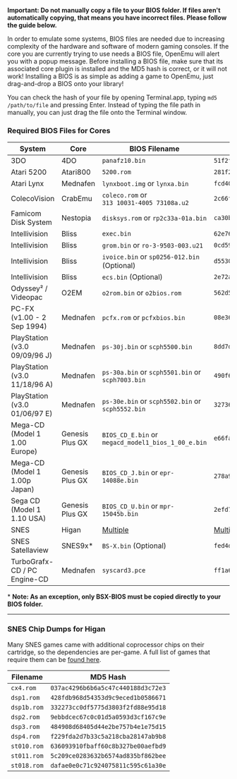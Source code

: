 **Important: Do not manually copy a file to your BIOS folder. If files aren't automatically copying, that means you have incorrect files. Please follow the guide below.**

In order to emulate some systems, BIOS files are needed due to increasing complexity of the hardware and software of modern gaming consoles.  If the core you are currently trying to use needs a BIOS file, OpenEmu will alert you with a popup message.  Before installing a BIOS file, make sure that its associated core plugin is installed and the MD5 hash is correct, or it will not work!  Installing a BIOS is as simple as adding a game to OpenEmu, just drag-and-drop a BIOS onto your library!

You can check the hash of your file by opening Terminal.app, typing <code>md5 /path/to/file</code> and pressing Enter.  Instead of typing the file path in manually, you can just drag the file onto the Terminal window.

### Required BIOS Files for Cores

| System | Core | BIOS Filename | MD5 Hash |
| --- | --- | --- | --- |
| 3DO | 4DO | `panafz10.bin` | `51f2f43ae2f3508a14d9f56597e2d3ce` |
| Atari 5200 | Atari800 | `5200.rom` | `281f20ea4320404ec820fb7ec0693b38` |
| Atari Lynx | Mednafen | `lynxboot.img` or `lynxa.bin` | `fcd403db69f54290b51035d82f835e7b` |
| ColecoVision | CrabEmu | `coleco.rom` or <br>`313 10031-4005 73108a.u2` | `2c66f5911e5b42b8ebe113403548eee7` |
| Famicom Disk System | Nestopia | `disksys.rom` or `rp2c33a-01a.bin` | `ca30b50f880eb660a320674ed365ef7a` |
| Intellivision | Bliss | `exec.bin` | `62e761035cb657903761800f4437b8af` |
| Intellivision | Bliss | `grom.bin` or `ro-3-9503-003.u21` | `0cd5946c6473e42e8e4c2137785e427f` |
| Intellivision | Bliss | `ivoice.bin` or `sp0256-012.bin` (Optional) | `d5530f74681ec6e0f282dab42e6b1c5f` |
| Intellivision | Bliss | `ecs.bin` (Optional) | `2e72a9a2b897d330a35c8b07a6146c52` |
| Odyssey² / Videopac | O2EM | `o2rom.bin` or `o2bios.rom` | `562d5ebf9e030a40d6fabfc2f33139fd` |
| PC-FX (v1.00 - 2 Sep 1994) | Mednafen | `pcfx.rom` or `pcfxbios.bin` | `08e36edbea28a017f79f8d4f7ff9b6d7` |
| PlayStation (v3.0 09/09/96 J) | Mednafen | `ps-30j.bin` or `scph5500.bin` | `8dd7d5296a650fac7319bce665a6a53c` |
| PlayStation (v3.0 11/18/96 A) | Mednafen | `ps-30a.bin` or `scph5501.bin` or `scph7003.bin` | `490f666e1afb15b7362b406ed1cea246` |
| PlayStation (v3.0 01/06/97 E) | Mednafen | `ps-30e.bin` or `scph5502.bin` or `scph5552.bin` | `32736f17079d0b2b7024407c39bd3050` |
| Mega-CD (Model 1 1.00 Europe) | Genesis Plus GX | `BIOS_CD_E.bin` or `megacd_model1_bios_1_00_e.bin` | `e66fa1dc5820d254611fdcdba0662372` |
| Mega-CD (Model 1 1.00p Japan) | Genesis Plus GX | `BIOS_CD_J.bin` or `epr-14088e.bin` | `278a9397d192149e84e820ac621a8edd` |
| Sega CD  (Model 1 1.10 USA) | Genesis Plus GX | `BIOS_CD_U.bin` or `mpr-15045b.bin` | `2efd74e3232ff260e371b99f84024f7f` |
| SNES | Higan | [Multiple](https://github.com/OpenEmu/OpenEmu/wiki/User-guide:-BIOS-files#snes-chip-dumps-for-higan) | [Multiple](https://github.com/OpenEmu/OpenEmu/wiki/User-guide:-BIOS-files#snes-chip-dumps-for-higan) |
| SNES Satellaview | SNES9x* | `BS-X.bin` (Optional) | `fed4d8242cfbed61343d53d48432aced` |
| TurboGrafx-CD / PC Engine-CD | Mednafen | `syscard3.pce` | `ff1a674273fe3540ccef576376407d1d` |

\* **Note: As an exception, only BSX-BIOS must be copied directly to your BIOS folder.**

-----

### SNES Chip Dumps for Higan
Many SNES games came with additional coprocessor chips on their cartridge, so the dependencies are per-game. A full list of games that require them can be [found here](http://en.wikipedia.org/wiki/List_of_Super_NES_enhancement_chips#List_of_Super_NES_games_that_use_enhancement_chips).


| Filename | MD5 Hash |
| --- | --- |
| `cx4.rom` | `037ac4296b6b6a5c47c440188d3c72e3` |
| `dsp1.rom` | `428fdb968d54353d9c9eced1b0586671` |
| `dsp1b.rom` | `332273cc0df5775d3803f2fd88e95d18` |
| `dsp2.rom` | `9ebbdcec67c0c01d5a0593d3cf167c9e` |
| `dsp3.rom` | `484908d68405d44e2be757b4e1e75d15` |
| `dsp4.rom` | `f229fda2d7b33c5a218cba28147ab9b8` |
| `st010.rom` | `636093910fbaff60c8b327be00aefbd9` |
| `st011.rom` | `5c209ce0283632b6574ad835bf862bee` |
| `st018.rom` | `dafae0e0c71c924075811c595c61a30e` |

